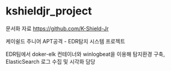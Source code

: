 # kshieldjr_project
문서화 자료
https://github.com/K-Shield-Jr

케이쉴드 주니어
APT공격 - EDR탐지 시스템 프로젝트

EDR팀에서 doker-elk 컨테이너와 winlogbeat을 이용해 탐지환경 구축, ElasticSearch 로그 수집 및 시각화 담당
